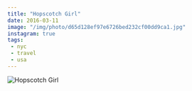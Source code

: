 ```yaml
---
title: "Hopscotch Girl"
date: 2016-03-11
image: "/img/photo/d65d128ef97e6726bed232cf00dd9ca1.jpg"
instagram: true
tags:
 - nyc
 - travel
 - usa
---
```


![Hopscotch Girl](/img/photo/d65d128ef97e6726bed232cf00dd9ca1.jpg)
